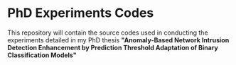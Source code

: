 # PhD Experiments Codes
This repository will contain the source codes used in conducting the experiments detailed in my PhD thesis **"Anomaly-Based Network Intrusion Detection Enhancement by Prediction Threshold Adaptation of Binary Classification Models"**
